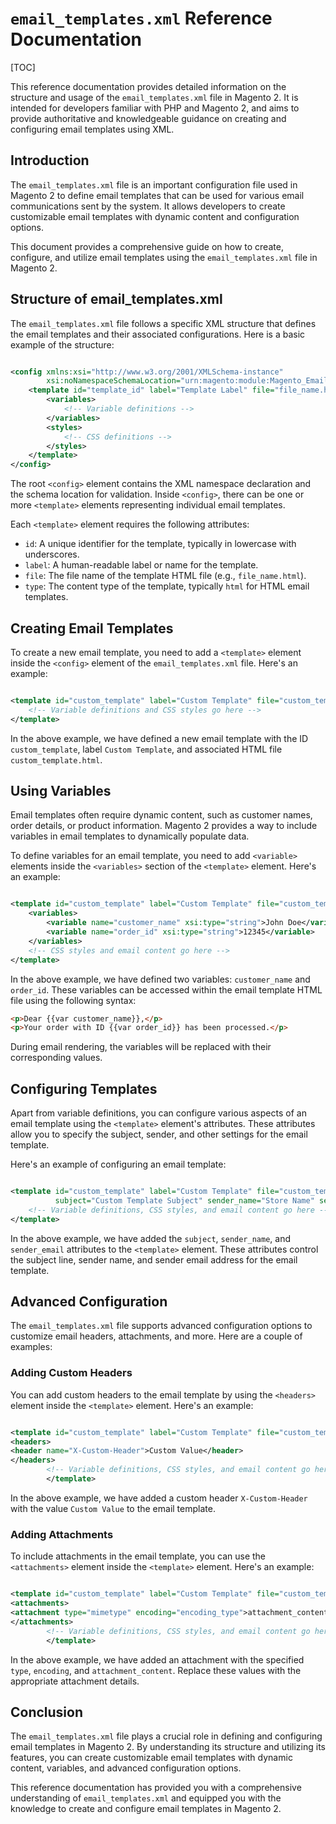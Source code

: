 # `email_templates.xml` Reference Documentation

[TOC]

This reference documentation provides detailed information on the structure and usage of the `email_templates.xml` file
in Magento 2. It is intended for developers familiar with PHP and Magento 2, and aims to provide authoritative and
knowledgeable guidance on creating and configuring email templates using XML.

## Introduction

The `email_templates.xml` file is an important configuration file used in Magento 2 to define email templates that can
be used for various email communications sent by the system. It allows developers to create customizable email templates
with dynamic content and configuration options.

This document provides a comprehensive guide on how to create, configure, and utilize email templates using
the `email_templates.xml` file in Magento 2.

## Structure of email_templates.xml

The `email_templates.xml` file follows a specific XML structure that defines the email templates and their associated
configurations. Here is a basic example of the structure:

```xml

<config xmlns:xsi="http://www.w3.org/2001/XMLSchema-instance"
        xsi:noNamespaceSchemaLocation="urn:magento:module:Magento_Email:etc/email_templates.xsd">
    <template id="template_id" label="Template Label" file="file_name.html" type="html">
        <variables>
            <!-- Variable definitions -->
        </variables>
        <styles>
            <!-- CSS definitions -->
        </styles>
    </template>
</config>
```

The root `<config>` element contains the XML namespace declaration and the schema location for validation.
Inside `<config>`, there can be one or more `<template>` elements representing individual email templates.

Each `<template>` element requires the following attributes:

- `id`: A unique identifier for the template, typically in lowercase with underscores.
- `label`: A human-readable label or name for the template.
- `file`: The file name of the template HTML file (e.g., `file_name.html`).
- `type`: The content type of the template, typically `html` for HTML email templates.

## Creating Email Templates

To create a new email template, you need to add a `<template>` element inside the `<config>` element of
the `email_templates.xml` file. Here's an example:

```xml

<template id="custom_template" label="Custom Template" file="custom_template.html" type="html">
    <!-- Variable definitions and CSS styles go here -->
</template>
```

In the above example, we have defined a new email template with the ID `custom_template`, label `Custom Template`, and
associated HTML file `custom_template.html`.

## Using Variables

Email templates often require dynamic content, such as customer names, order details, or product information. Magento 2
provides a way to include variables in email templates to dynamically populate data.

To define variables for an email template, you need to add `<variable>` elements inside the `<variables>` section of
the `<template>` element. Here's an example:

```xml

<template id="custom_template" label="Custom Template" file="custom_template.html" type="html">
    <variables>
        <variable name="customer_name" xsi:type="string">John Doe</variable>
        <variable name="order_id" xsi:type="string">12345</variable>
    </variables>
    <!-- CSS styles and email content go here -->
</template>
```

In the above example, we have defined two variables: `customer_name` and `order_id`. These variables can be accessed
within the email template HTML file using the following syntax:

```html
<p>Dear {{var customer_name}},</p>
<p>Your order with ID {{var order_id}} has been processed.</p>
```

During email rendering, the variables will be replaced with their corresponding values.

## Configuring Templates

Apart from variable definitions, you can configure various aspects of an email template using the `<template>` element's
attributes. These attributes allow you to specify the subject, sender, and other settings for the email template.

Here's an example of configuring an email template:

```xml

<template id="custom_template" label="Custom Template" file="custom_template.html" type="html"
          subject="Custom Template Subject" sender_name="Store Name" sender_email="store@example.com">
    <!-- Variable definitions, CSS styles, and email content go here -->
</template>
```

In the above example, we have added the `subject`, `sender_name`, and `sender_email` attributes to the `<template>`
element. These attributes control the subject line, sender name, and sender email address for the email template.

## Advanced Configuration

The `email_templates.xml` file supports advanced configuration options to customize email headers, attachments, and
more. Here are a couple of examples:

### Adding Custom Headers

You can add custom headers to the email template by using the `<headers>` element inside the `<template>` element.
Here's an example:

```xml

<template id="custom_template" label="Custom Template" file="custom_template.html" type="html" ...>
<headers>
<header name="X-Custom-Header">Custom Value</header>
</headers>
        <!-- Variable definitions, CSS styles, and email content go here -->
        </template>
```

In the above example, we have added a custom header `X-Custom-Header` with the value `Custom Value` to the email
template.

### Adding Attachments

To include attachments in the email template, you can use the `<attachments>` element inside the `<template>` element.
Here's an example:

```xml

<template id="custom_template" label="Custom Template" file="custom_template.html" type="html" ...>
<attachments>
<attachment type="mimetype" encoding="encoding_type">attachment_content</attachment>
</attachments>
        <!-- Variable definitions, CSS styles, and email content go here -->
        </template>
```

In the above example, we have added an attachment with the specified `type`, `encoding`, and `attachment_content`.
Replace these values with the appropriate attachment details.

## Conclusion

The `email_templates.xml` file plays a crucial role in defining and configuring email templates in Magento 2. By
understanding its structure and utilizing its features, you can create customizable email templates with dynamic
content, variables, and advanced configuration options.

This reference documentation has provided you with a comprehensive understanding of `email_templates.xml` and equipped
you with the knowledge to create and configure email templates in Magento 2.
